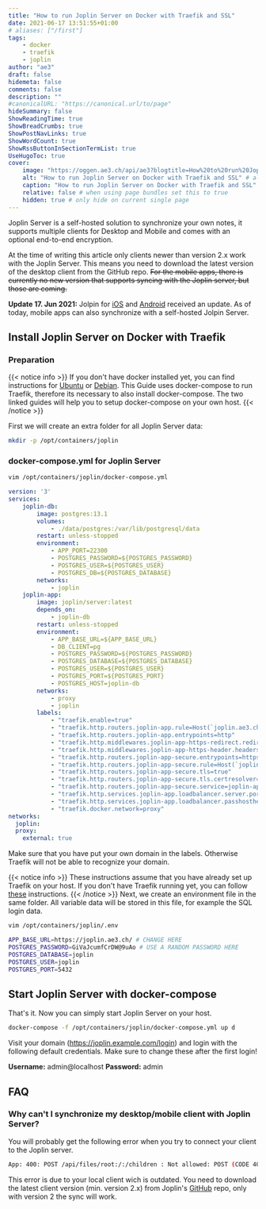 ```yaml
---
title: "How to run Joplin Server on Docker with Traefik and SSL"
date: 2021-06-17 13:51:55+01:00
# aliases: ["/first"]
tags:
    - docker
    - traefik
    - joplin
author: "ae3"
draft: false
hidemeta: false
comments: false
description: ""
#canonicalURL: "https://canonical.url/to/page"
hideSummary: false
ShowReadingTime: true
ShowBreadCrumbs: true
ShowPostNavLinks: true
ShowWordCount: true
ShowRssButtonInSectionTermList: true
UseHugoToc: true
cover:
    image: "https://oggen.ae3.ch/api/ae3?blogtitle=How%20to%20run%20Joplin%20Server%20on%20Docker%20with%20Traefik%20and%20SSL" # image path/url
    alt: "How to run Joplin Server on Docker with Traefik and SSL" # alt text
    caption: "How to run Joplin Server on Docker with Traefik and SSL" # display caption under cover
    relative: false # when using page bundles set this to true
    hidden: true # only hide on current single page
---
```

Joplin Server is a self-hosted solution to synchronize your own notes, it supports multiple clients for Desktop and Mobile and comes with an optional end-to-end encryption. 

At the time of writing this article only clients newer than version 2.x work with the Joplin Server. This means you need to download the latest version of the desktop client from the GitHub repo. ~~For the mobile apps, there is currently no new version that supports syncing with the Joplin server, but those are coming.~~

**Update 17. Jun 2021:** Jolpin for [iOS](https://apps.apple.com/app/joplin/id1315599797) and [Android](https://play.google.com/store/apps/details?id=net.cozic.joplin) received an update. As of today, mobile apps can also synchronize with a self-hosted Jolpin Server.

## Install Joplin Server on Docker with Traefik

### Preparation

{{< notice info >}}
If you don't have docker installed yet, you can find instructions for [Ubuntu](/install-docker-on-ubuntu) or [Debian](/docker-install-debian-10). This Guide uses docker-compose to run Traefik, therefore its necessary to also install docker-compose. The two linked guides will help you to setup docker-compose on your own host. 
{{< /notice >}}

First we will create an extra folder for all Joplin Server data:
```bash
mkdir -p /opt/containers/joplin
```

### docker-compose.yml for Joplin Server

```bash
vim /opt/containers/joplin/docker-compose.yml
```

```yaml
version: '3'
services:
    joplin-db:
        image: postgres:13.1
        volumes:
            - ./data/postgres:/var/lib/postgresql/data
        restart: unless-stopped
        environment:
            - APP_PORT=22300
            - POSTGRES_PASSWORD=${POSTGRES_PASSWORD}
            - POSTGRES_USER=${POSTGRES_USER}
            - POSTGRES_DB=${POSTGRES_DATABASE}
        networks:
            - joplin
    joplin-app:
        image: joplin/server:latest
        depends_on:
            - joplin-db
        restart: unless-stopped
        environment:
            - APP_BASE_URL=${APP_BASE_URL}
            - DB_CLIENT=pg
            - POSTGRES_PASSWORD=${POSTGRES_PASSWORD}
            - POSTGRES_DATABASE=${POSTGRES_DATABASE}
            - POSTGRES_USER=${POSTGRES_USER}
            - POSTGRES_PORT=${POSTGRES_PORT}
            - POSTGRES_HOST=joplin-db
        networks:
            - proxy
            - joplin
        labels:
            - "traefik.enable=true"
            - "traefik.http.routers.joplin-app.rule=Host(`joplin.ae3.ch`)"
            - "traefik.http.routers.joplin-app.entrypoints=http"
            - "traefik.http.middlewares.joplin-app-https-redirect.redirectscheme.scheme=https"
            - "traefik.http.middlewares.joplin-app-https-header.headers.customrequestheaders.X-Forwarded-Proto = http"
            - "traefik.http.routers.joplin-app-secure.entrypoints=https"
            - "traefik.http.routers.joplin-app-secure.rule=Host(`joplin.ae3.ch`)"
            - "traefik.http.routers.joplin-app-secure.tls=true"
            - "traefik.http.routers.joplin-app-secure.tls.certresolver=http"
            - "traefik.http.routers.joplin-app-secure.service=joplin-app"
            - "traefik.http.services.joplin-app.loadbalancer.server.port=22300"
            - "traefik.http.services.joplin-app.loadbalancer.passhostheader=true"
            - "traefik.docker.network=proxy"
networks:
  joplin:
  proxy:
    external: true
```

Make sure that you have put your own domain in the labels. Otherwise Traefik will not be able to recognize your domain. 

{{< notice info >}}
These instructions assume that you have already set up Traefik on your host. If you don't have Traefik running yet, you can follow [these](/install-use-traefik-reverse-proxy-docker) instructions. 
{{< /notice >}}
Next, we create an environment file in the same folder. All variable data will be stored in this file, for example the SQL login data. 

```bash
vim /opt/containers/joplin/.env
```

```bash
APP_BASE_URL=https://joplin.ae3.ch/ # CHANGE HERE
POSTGRES_PASSWORD=GiVaJcumfCrDW@9uAo # USE A RANDOM PASSWORD HERE
POSTGRES_DATABASE=joplin
POSTGRES_USER=joplin
POSTGRES_PORT=5432
```

## Start Joplin Server with docker-compose

That's it. Now you can simply start Joplin Server on your host.

```bash
docker-compose -f /opt/containers/joplin/docker-compose.yml up d
```

Visit your domain (https://joplin.example.com/login) and login with the following default credentials. Make sure to change these after the first login!

**Username:** admin@localhost
**Password:** admin

## FAQ 

### Why can't I synchronize my desktop/mobile client with Joplin Server?
You will probably get the following error when you try to connect your client to the Joplin server.
```bash
App: 400: POST /api/files/root:/:/children : Not allowed: POST (CODE 400)
```
This error is due to your local client wich is outdated. You need to download the latest client version (min. version 2.x) from Joplin's [GitHub](https://github.com/laurent22/joplin/releases) repo, only with version 2 the sync will work. 